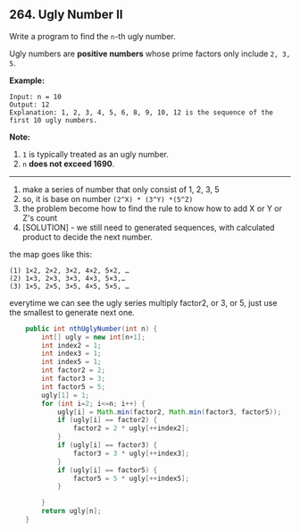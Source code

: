 ## 264. Ugly Number II

Write a program to find the `n`-th ugly number.

Ugly numbers are **positive numbers** whose prime factors only include `2, 3, 5`. 

**Example:**

```
Input: n = 10
Output: 12
Explanation: 1, 2, 3, 4, 5, 6, 8, 9, 10, 12 is the sequence of the first 10 ugly numbers.
```

**Note:**  

1. `1` is typically treated as an ugly number.
2. `n` **does not exceed 1690**.

---

1. make a series of number that only consist of 1, 2, 3, 5
2. so, it is base on number `(2^X) * (3^Y) *(5^Z)`
3. the problem become how to find the rule to know how to add X or Y or Z's count
4. [SOLUTION] - we still need to generated sequences, with calculated product to decide the next number.

the map goes like this:

```
(1) 1×2, 2×2, 3×2, 4×2, 5×2, …
(2) 1×3, 2×3, 3×3, 4×3, 5×3,…
(3) 1×5, 2×5, 3×5, 4×5, 5×5, …
```

everytime we can see the ugly series multiply factor2, or 3, or 5, just use the smallest to generate next one.

```java
    public int nthUglyNumber(int n) {
        int[] ugly = new int[n+1];
        int index2 = 1;
        int index3 = 1;
        int index5 = 1;
        int factor2 = 2;
        int factor3 = 3;
        int factor5 = 5;
        ugly[1] = 1;
        for (int i=2; i<=n; i++) {
            ugly[i] = Math.min(factor2, Math.min(factor3, factor5));
            if (ugly[i] == factor2) {
                factor2 = 2 * ugly[++index2];
            }
            if (ugly[i] == factor3) {
                factor3 = 3 * ugly[++index3];
            }
            if (ugly[i] == factor5) {
                factor5 = 5 * ugly[++index5];
            }

        }
        return ugly[n];
    }
```

